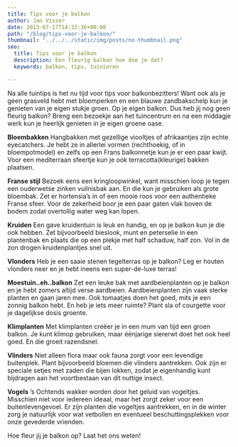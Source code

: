 ```yaml
---
title: Tips voor je balkon
author: Jan Visser
date: 2013-07-17T14:32:36+00:00
path: "/blog/tips-voor-je-balkon/"
thumbnail: "../../../static/img/posts/no-thumbnail.png"
seo:
  title: Tips voor je balkon
  description: Een fleurig balkon hoe doe je dat?
  keywords: balkon, tips, tuinieren

---
```

Na alle tuintips is het nu tijd voor tips voor balkonbezitters! Want ook als je geen grasveld hebt met bloemperken en een blauwe zandbakschelp kun je genieten van je eigen stukje groen. Op je eigen balkon. Dus heb jij nog geen fleurig balkon? Breng een bezoekje aan het tuincentrum en na een middagje werk kun je heerlijk genieten in je eigen groene oase.

**Bloembakken** Hangbakken met gezellige viooltjes of afrikaantjes zijn echte eyecatchers. Je hebt ze in allerlei vormen (rechthoekig, of in bloempotmodel) en zelfs op een Frans balkonnetje kun je er een paar kwijt. Voor een mediterraan sfeertje kun je ook terracotta(kleurige) bakken plaatsen.

**Franse stijl** Bezoek eens een kringloopwinkel, want misschien loop je tegen een ouderwetse zinken vuilnisbak aan. En die kun je gebruiken als grote bloembak. Zet er hortensia’s in of een mooie roos voor een authentieke Franse sfeer. Voor de zekerheid boor je een paar gaten vlak boven de bodem zodat overtollig water weg kan lopen.

**Kruiden** Een gave kruidentuin is leuk en handig, en op je balkon kun je die ook hebben. Zet bijvoorbeeld bieslook, munt en peterselie in een plantenbak en plaats die op een plekje met half schaduw, half zon. Vol in de zon drogen kruidenplantjes snel uit. 

**Vlonders** Heb je een saaie stenen tegelterras op je balkon? Leg er houten vlonders neer en je hebt ineens een super-de-luxe terras!

**Moestuin..eh..balkon** Zet een leuke bak met aardbeienplanten op je balkon en je hebt zomers altijd verse aardbeien. Aardbeienplanten zijn vaak sterke planten en gaan jaren mee. Ook tomaatjes doen het goed, mits je een zonnig balkon hebt. En heb je iets meer ruimte? Plant sla of courgette voor je dagelijkse dosis groente.

**Klimplanten** Met klimplanten creëer je in een mum van tijd een groen balkon. Je kunt klimop gebruiken, maar éénjarige siererwt doet het ook heel goed. En die groeit razendsnel.

**Vlinders** Niet alleen flora maar ook fauna zorgt voor een levendige buitenplek. Plant bijvoorbeeld bloemen die vlinders aantrekken. Ook zijn er speciale setjes met zaden die bijen lokken, zodat je eigenhandig kunt bijdragen aan het voortbestaan van dit nuttige insect.

**Vogels** ’s Ochtends wakker worden door het geluid van vogeltjes. Misschien niet voor iedereen ideaal, maar het zorgt zeker voor een buitenlevengevoel. Er zijn planten die vogeltjes aantrekken, en in de winter zorg je natuurlijk voor wat vetbollen en eventueel beschuttingsplekken voor onze gevederde vrienden. 

Hoe fleur jij je balkon op? Laat het ons weten!